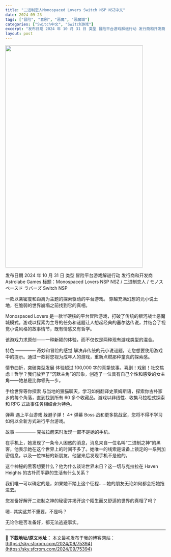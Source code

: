 ```yaml
---
title: "二进制恋人Monospaced Lovers Switch NSP NSZ中文"
date: 2024-09-23
tags: ["冒险", "喜剧", "恶魔", "恶魔城"]
categories: ["Switch中文", "Switch游戏"]
excerpt: "发布日期 2024 年 10 月 31 日 类型 冒险平台游戏解谜行动 发行商和开发商 Astrolabe Games 标题：Monospaced Lovers NSP NSZ / 二进制恋人 / モノスペースド ラバーズ Switch NSP 一款以亲密度和距离为主题的探索驱动的平台游戏。 穿越充&hellip;"
layout: post
---
```


<img class="aligncenter size-full wp-image-75395" src="https://sky.sfcrom.com/wp-content/uploads/2024/09/2024092308125878.webp" alt="" width="432" height="698" />

发布日期 2024 年 10 月 31 日
类型 冒险平台游戏解谜行动
发行商和开发商 Astrolabe Games
标题：Monospaced Lovers NSP NSZ / 二进制恋人 / モノスペースド ラバーズ Switch NSP

一款以亲密度和距离为主题的探索驱动的平台游戏。
穿越充满幻想的元小说土地，在脆弱的世界崩塌之前找到它的真相。

Monospaced Lovers 是一款半硬核的平台冒险游戏，打破了传统的银河战士恶魔城模式。游戏以探索为主导的任务和谜题让人想起经典的塞尔达传说，并结合了视觉小说风格的故事情节，既有情感又有哲学。

该游戏力求原创——一种新颖的体验，而不仅仅是两种现有游戏类型的混合。

特色
————–
奇妙和冒险的感觉
解决非传统的元小说谜题，让您想要使用游戏中的提示。通过一款将您视为成年人的游戏，重新点燃那种童真的探索感。

情节曲折，突破类型发展
体验超过 100,000 字的真挚故事。喜剧！戏剧！社交焦虑！哲学？我们放弃了“沉默主角”的形象，创造了一位具有自己个性和感受的女主角——她总是比你领先一步。

手绘世界等你探索
与当地的狸猫聊天，学习如何翻译史莱姆斯语，探索你古朴家乡的每个角落，直到找到所有 60 多个收藏品。游戏以非线性、收集马拉松式探索和 RPG 式故事任务相结合为特色。

弹幕
遇上平台游戏 躲避子弹！ 4+ 弹幕 Boss 战和更多挑战室，您将不得不学习如何以全新方式进行平台游戏。

故事
————–
克拉拉醒来时发现一部不是她的手机。

在手机上，她发现了一条令人困惑的消息，消息来自一位名叫“二进制之神”的黑客，他表示她在这个世界上的时间不多了。她唯一的线索是设备上锁定的一系列加密信息，以及一位神秘的新朋友，他醒来后发现手机不是他的。

这个神秘的黑客想要什么？他为什么谈论世界末日？这一切与克拉拉在 Haven Heights 的古朴而平静的生活有什么关系？

我们唯一可以确定的是，如果她不踏上这个征程……她的朋友无论如何都会把她拖进去。

您准备好解开二进制之神的秘密并揭开这个陌生而又舒适的世界的真相了吗？

嗯…其实这并不重要，不是吗？

无论你是否准备好，都无法逃避事实。

---
📖 **下载地址/原文地址：** 本文最初发布于我的博客网站：[https://sky.sfcrom.com/2024/09/75394](https://sky.sfcrom.com/2024/09/75394)
